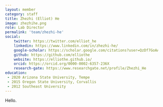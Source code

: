```yaml
---
layout: member
category: staff
title: Zhezhi (Elliot) He
image: zhezhihe.png
role: Lab Director
permalink: 'team/zhezhi-he'
social:
    twitter: https://twitter.com/elliot_he
    linkedin: https://www.linkedin.com/in/zhezhi-he/
    google-scholar: https://scholar.google.com/citations?user=QzDf7GoAAAAJ&hl=en
    github: https://github.com/elliothe
    website: https://elliothe.github.io/
    orcid: https://orcid.org/0000-0002-6357-236X
    research-gate: https://www.researchgate.net/profile/Zhezhi_He
education:
 - 2020 Arizona State University, Tempe
 - 2015 Oregon State University, Corvallis
 - 2012 Southeast University
---
```


Hello.
